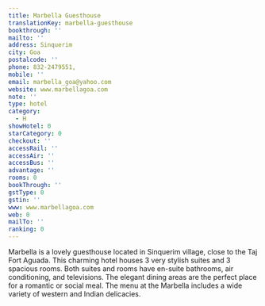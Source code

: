 ```yaml
---
title: Marbella Guesthouse
translationKey: marbella-guesthouse
bookthrough: ''
mailto: ''
address: Sinquerim
city: Goa
postalcode: ''
phone: 832-2479551,
mobile: ''
email: marbella_goa@yahoo.com
website: www.marbellagoa.com
note: ''
type: hotel
category:
  - H
showHotel: 0
starCategory: 0
checkout: ''
accessRail: ''
accessAir: ''
accessBus: ''
advantage: ''
rooms: 0
bookThrough: ''
gstType: 0
gstin: ''
www: www.marbellagoa.com
web: 0
mailTo: ''
ranking: 0
---
```







Marbella is a  lovely guesthouse located in Sinquerim village, close to the Taj Fort Aguada.    This charming hotel houses 3 very stylish suites and 3 spacious rooms. Both suites and rooms have en-suite bathrooms, air conditioning, and televisions.     The elegant dining areas are the perfect place for a romantic or social meal. The menu at the Marbella  includes a wide variety of western and Indian delicacies.